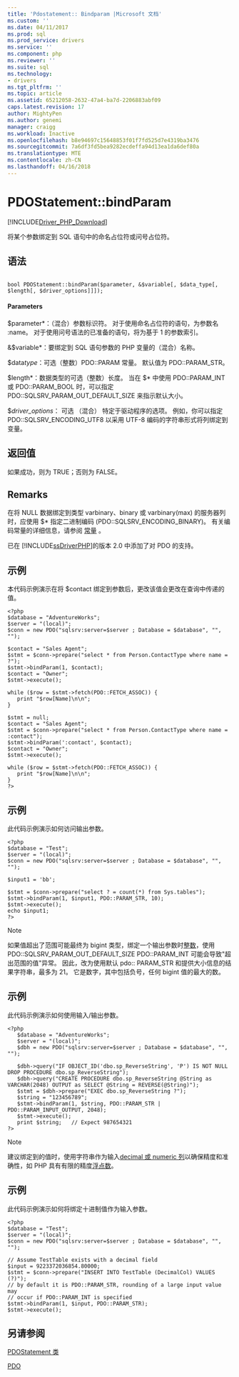 ```yaml
---
title: 'Pdostatement:: Bindparam |Microsoft 文档'
ms.custom: ''
ms.date: 04/11/2017
ms.prod: sql
ms.prod_service: drivers
ms.service: ''
ms.component: php
ms.reviewer: ''
ms.suite: sql
ms.technology:
- drivers
ms.tgt_pltfrm: ''
ms.topic: article
ms.assetid: 65212058-2632-47a4-ba7d-2206883abf09
caps.latest.revision: 17
author: MightyPen
ms.author: genemi
manager: craigg
ms.workload: Inactive
ms.openlocfilehash: b8e94697c15648853f01f7fd525d7e4319ba3476
ms.sourcegitcommit: 7a6df3fd5bea9282ecdeffa94d13ea1da6def80a
ms.translationtype: MTE
ms.contentlocale: zh-CN
ms.lasthandoff: 04/16/2018
---
```

# <a name="pdostatementbindparam"></a>PDOStatement::bindParam
[!INCLUDE[Driver_PHP_Download](../../includes/driver_php_download.md)]

将某个参数绑定到 SQL 语句中的命名占位符或问号占位符。  
  
## <a name="syntax"></a>语法  
  
```  
  
bool PDOStatement::bindParam($parameter, &$variable[, $data_type[, $length[, $driver_options]]]);  
```  
  
#### <a name="parameters"></a>Parameters  
$parameter*：（混合）参数标识符。 对于使用命名占位符的语句，为参数名 :name。 对于使用问号语法的已准备的语句，将为基于 1 的参数索引。  
  
&$variable*：要绑定到 SQL 语句参数的 PHP 变量的（混合）名称。  
  
$data*type*：可选（整数）PDO::PARAM 常量。 默认值为 PDO::PARAM_STR。  
  
$length*：数据类型的可选（整数）长度。 当在 $* 中使用 PDO::PARAM_INT 或 PDO::PARAM_BOOL 时，可以指定 PDO::SQLSRV_PARAM_OUT_DEFAULT_SIZE 来指示默认大小。  
  
$*driver_options*： 可选 （混合） 特定于驱动程序的选项。 例如，你可以指定 PDO::SQLSRV_ENCODING_UTF8 以采用 UTF-8 编码的字符串形式将列绑定到变量。  
  
## <a name="return-value"></a>返回值  
如果成功，则为 TRUE；否则为 FALSE。  
  
## <a name="remarks"></a>Remarks  
在将 NULL 数据绑定到类型 varbinary、binary 或 varbinary(max) 的服务器列时，应使用 $* 指定二进制编码 (PDO::SQLSRV_ENCODING_BINARY)。 有关编码常量的详细信息，请参阅 [常量](../../connect/php/constants-microsoft-drivers-for-php-for-sql-server.md) 。  
  
已在 [!INCLUDE[ssDriverPHP](../../includes/ssdriverphp_md.md)]的版本 2.0 中添加了对 PDO 的支持。  

## <a name="example"></a>示例  
本代码示例演示在将 $contact 绑定到参数后，更改该值会更改在查询中传递的值。  
  
```  
<?php  
$database = "AdventureWorks";  
$server = "(local)";  
$conn = new PDO("sqlsrv:server=$server ; Database = $database", "", "");  
  
$contact = "Sales Agent";  
$stmt = $conn->prepare("select * from Person.ContactType where name = ?");  
$stmt->bindParam(1, $contact);  
$contact = "Owner";  
$stmt->execute();  
  
while ($row = $stmt->fetch(PDO::FETCH_ASSOC)) {  
   print "$row[Name]\n\n";  
}  
  
$stmt = null;  
$contact = "Sales Agent";  
$stmt = $conn->prepare("select * from Person.ContactType where name = :contact");  
$stmt->bindParam(':contact', $contact);  
$contact = "Owner";  
$stmt->execute();  
  
while ($row = $stmt->fetch(PDO::FETCH_ASSOC)) {  
   print "$row[Name]\n\n";  
}  
?>  
```  
  
## <a name="example"></a>示例  
此代码示例演示如何访问输出参数。  
  
```  
<?php  
$database = "Test";  
$server = "(local)";  
$conn = new PDO("sqlsrv:server=$server ; Database = $database", "", "");  
  
$input1 = 'bb';  
  
$stmt = $conn->prepare("select ? = count(*) from Sys.tables");  
$stmt->bindParam(1, $input1, PDO::PARAM_STR, 10);  
$stmt->execute();  
echo $input1;  
?>  
```  
  
> [!NOTE]
> 如果值超出了范围可能最终为 bigint 类型，绑定一个输出参数时[整数](../../t-sql/data-types/int-bigint-smallint-and-tinyint-transact-sql.md)，使用 PDO::SQLSRV_PARAM_OUT_DEFAULT_SIZE PDO::PARAM_INT 可能会导致"超出范围的值"异常。 因此，改为使用默认 pdo:: PARAM_STR 和提供大小信息的结果字符串，最多为 21。 它是数字，其中包括负号，任何 bigint 值的最大的数。 

## <a name="example"></a>示例  
此代码示例演示如何使用输入/输出参数。  
  
```  
<?php  
   $database = "AdventureWorks";  
   $server = "(local)";  
   $dbh = new PDO("sqlsrv:server=$server ; Database = $database", "", "");  
  
   $dbh->query("IF OBJECT_ID('dbo.sp_ReverseString', 'P') IS NOT NULL DROP PROCEDURE dbo.sp_ReverseString");  
   $dbh->query("CREATE PROCEDURE dbo.sp_ReverseString @String as VARCHAR(2048) OUTPUT as SELECT @String = REVERSE(@String)");  
   $stmt = $dbh->prepare("EXEC dbo.sp_ReverseString ?");  
   $string = "123456789";  
   $stmt->bindParam(1, $string, PDO::PARAM_STR | PDO::PARAM_INPUT_OUTPUT, 2048);  
   $stmt->execute();  
   print $string;   // Expect 987654321  
?>  
```  

> [!NOTE]
> 建议绑定到的值时，使用字符串作为输入[decimal 或 numeric 列](../../t-sql/data-types/decimal-and-numeric-transact-sql.md)以确保精度和准确性，如 PHP 具有有限的精度[浮点数](http://php.net/manual/en/language.types.float.php)。

## <a name="example"></a>示例  
此代码示例演示如何将绑定十进制值作为输入参数。  

```
<?php  
$database = "Test";  
$server = "(local)";  
$conn = new PDO("sqlsrv:server=$server ; Database = $database", "", "");  

// Assume TestTable exists with a decimal field 
$input = 9223372036854.80000;
$stmt = $conn->prepare("INSERT INTO TestTable (DecimalCol) VALUES (?)");
// by default it is PDO::PARAM_STR, rounding of a large input value may
// occur if PDO::PARAM_INT is specified
$stmt->bindParam(1, $input, PDO::PARAM_STR);
$stmt->execute();
```


## <a name="see-also"></a>另请参阅  
[PDOStatement 类](../../connect/php/pdostatement-class.md)

[PDO](http://php.net/manual/book.pdo.php)  
  

